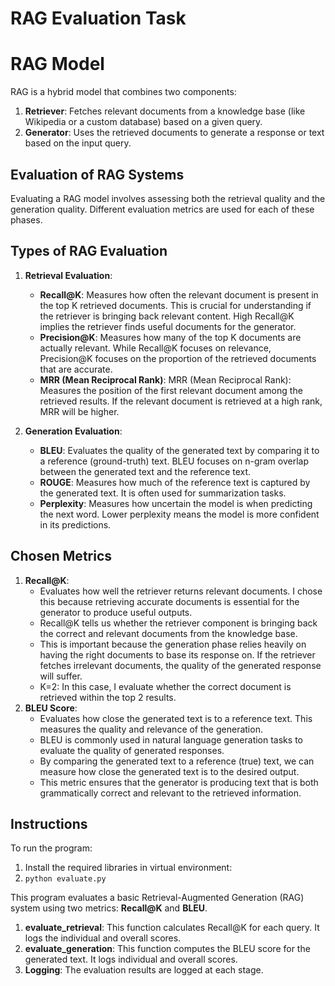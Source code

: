 # RAG Evaluation Task

# RAG Model
RAG is a hybrid model that combines two components:

1. **Retriever**: Fetches relevant documents from a knowledge base (like Wikipedia or a custom database) based on a given query.
2. **Generator**: Uses the retrieved documents to generate a response or text based on the input query.

## Evaluation of RAG Systems
Evaluating a RAG model involves assessing both the retrieval quality and the generation quality. Different evaluation metrics are used for each of these phases.

## Types of RAG Evaluation
1. **Retrieval Evaluation**:
   - **Recall@K**: Measures how often the relevant document is present in the top K retrieved documents. This is crucial for understanding if the retriever is bringing back relevant content. High Recall@K implies the retriever finds useful documents for the generator.
   - **Precision@K**: Measures how many of the top K documents are actually relevant. While Recall@K focuses on relevance, Precision@K focuses on the proportion of the retrieved documents that are accurate.
   - **MRR (Mean Reciprocal Rank)**: MRR (Mean Reciprocal Rank): Measures the position of the first relevant document among the retrieved results. If the relevant document is retrieved at a high rank, MRR will be higher.

2. **Generation Evaluation**:
   - **BLEU**: Evaluates the quality of the generated text by comparing it to a reference (ground-truth) text. BLEU focuses on n-gram overlap between the generated text and the reference text.
   - **ROUGE**: Measures how much of the reference text is captured by the generated text. It is often used for summarization tasks.
   - **Perplexity**: Measures how uncertain the model is when predicting the next word. Lower perplexity means the model is more confident in its predictions.

## Chosen Metrics
1. **Recall@K**: 
    - Evaluates how well the retriever returns relevant documents. I chose this because retrieving accurate documents is essential for the generator to produce useful outputs.
    - Recall@K tells us whether the retriever component is bringing back the correct and relevant documents from the knowledge base.
    - This is important because the generation phase relies heavily on having the right documents to base its response on. If the retriever fetches irrelevant documents, the quality of the generated response will suffer.
    - K=2: In this case, I evaluate whether the correct document is retrieved within the top 2 results.
2. **BLEU Score**: 
    - Evaluates how close the generated text is to a reference text. This measures the quality and relevance of the generation.
    - BLEU is commonly used in natural language generation tasks to evaluate the quality of generated responses.
    - By comparing the generated text to a reference (true) text, we can measure how close the generated text is to the desired output.
    - This metric ensures that the generator is producing text that is both grammatically correct and relevant to the retrieved information.

## Instructions
To run the program:
1. Install the required libraries in virtual environment:
2. `python evaluate.py`

This program evaluates a basic Retrieval-Augmented Generation (RAG) system using two metrics: **Recall@K** and **BLEU**.
1. **evaluate_retrieval**: This function calculates Recall@K for each query. It logs the individual and overall scores.
2. **evaluate_generation**: This function computes the BLEU score for the generated text. It logs individual and overall scores.
3. **Logging**: The evaluation results are logged at each stage.